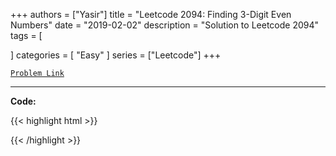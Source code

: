 
+++
authors = ["Yasir"]
title = "Leetcode 2094: Finding 3-Digit Even Numbers"
date = "2019-02-02"
description = "Solution to Leetcode 2094"
tags = [
    
]
categories = [
    "Easy"
]
series = ["Leetcode"]
+++



[`Problem Link`](https://leetcode.com/problems/finding-3-digit-even-numbers/description/)

---

**Code:**

{{< highlight html >}}

{{< /highlight >}}

